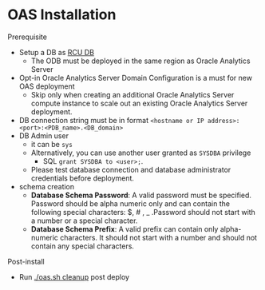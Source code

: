# OAS Installation
Prerequisite
- Setup a DB as [RCU DB](https://github.com/davidkhala/oracle-analytic/blob/main/OAS/RCU/README.md)
  - The ODB must be deployed in the same region as Oracle Analytics Server
- Opt-in Oracle Analytics Server Domain Configuration is a must for new OAS deployment
    - Skip only when creating an additional Oracle Analytics Server compute instance to scale out an existing Oracle Analytics Server deployment.
- DB connection string must be in format `<hostname or IP address>:<port>:<PDB_name>.<DB_domain>`
- DB Admin user
    - it can be `sys`
    - Alternatively, you can use another user granted as `SYSDBA` privilege
      - SQL `grant SYSDBA to <user>;`.
    - Please test database connection and database administrator credentials before deployment.
- schema creation
    - **Database Schema Password**: A valid password must be specified. Password should be alpha numeric only and can contain the following special characters: $, # , _ .Password should not start with a number or a special character.
    - **Database Schema Prefix**: A valid prefix can contain only alpha-numeric characters. It should not start with a number and should not contain any special characters.

Post-install
- Run [./oas.sh cleanup](https://github.com/davidkhala/oracle-PaaS-collection/blob/main/analytic/OAS/oas.sh) post deploy 
